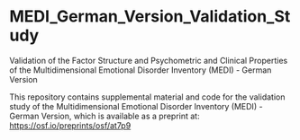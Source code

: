 # MEDI_German_Version_Validation_Study
Validation of the Factor Structure and Psychometric and Clinical Properties of the Multidimensional Emotional Disorder Inventory (MEDI) - German Version

This repository contains supplemental material and code for the validation study of the Multidimensional Emotional Disorder Inventory (MEDI) - German Version, which is available as a preprint at: https://osf.io/preprints/osf/at7p9
